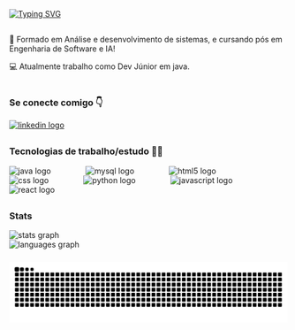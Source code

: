 
<div align="left">
  <a href="https://git.io/typing-svg">
    <img src="https://readme-typing-svg.demolab.com?font=Fira+Code&weight=500&size=22&pause=1000&color=0011FF&center=true&vCenter=true&random=false&width=524&lines=Oii,+eu+sou+o+Matheus!+Seja+Bem-vindo!+" alt="Typing SVG">
  </a>
</div>

##

<img align="left" alt="" src="./src/header-gif.gif">

<p align="left"> 📘 Formado em Análise e desenvolvimento de sistemas, e cursando pós em Engenharia de Software e IA! </p>
<p align="left"> 💻 Atualmente trabalho como Dev Júnior em java.</p>
                   
  
#


<h3 align="left">Se conecte comigo 👇</h3>

<div align="left">
  <a href="https://www.linkedin.com/in/matheus-felipe-leite-januario/" target="_blank">
    <img src="https://raw.githubusercontent.com/maurodesouza/profile-readme-generator/master/src/assets/icons/social/linkedin/default.svg" width="52" height="40" alt="linkedin logo"  />
  </a>
</div>

##

<h3 align="left">Tecnologias de trabalho/estudo 🧑‍💻</h3>

<div align="left">
  <img src="https://cdn.jsdelivr.net/gh/devicons/devicon/icons/java/java-original.svg" height="39" alt="java logo"  />
  <img width="55" />
  <img src="https://cdn.jsdelivr.net/gh/devicons/devicon/icons/mysql/mysql-original.svg" height="39" alt="mysql logo"  />
  <img width="55" />
  <img src="https://cdn.jsdelivr.net/gh/devicons/devicon/icons/html5/html5-original.svg" height="39" alt="html5 logo"  />
  <img width="55" />
  <img src="https://cdn.jsdelivr.net/gh/devicons/devicon/icons/css3/css3-original.svg" height="39" alt="css logo"  />
  <img width="55" />
  <img src="https://cdn.jsdelivr.net/gh/devicons/devicon/icons/python/python-original.svg" height="39" alt="python logo"  />
  <img width="55" />
  <img src="https://cdn.jsdelivr.net/gh/devicons/devicon/icons/javascript/javascript-original.svg" height="39" alt="javascript logo"  />
  <img width="55" />
  <img src="https://cdn.jsdelivr.net/gh/devicons/devicon/icons/react/react-original.svg" height="39" alt="react logo"  />
</div>

##

<h3 align="left">Stats</h3>

<div align="left">
  <img src="https://github-readme-stats.vercel.app/api?username=matheusfelipegit&hide_title=false&hide_rank=false&show_icons=true&include_all_commits=true&count_private=true&disable_animations=false&theme=dracula&locale=en&hide_border=false&order=1" height="177" alt="stats graph" /> <br>
  <img src="https://github-readme-stats.vercel.app/api/top-langs?username=matheusfelipegit&locale=en&hide_title=false&layout=compact&card_width=320&langs_count=5&theme=dracula&hide_border=false&order=2" height="250" width="350" alt="languages graph"  />
</div>


###

<picture align="center">
  <source media="(prefers-color-scheme: dark)" srcset="https://raw.githubusercontent.com/matheusfelipegit/matheusfelipegit/output/github-contribution-grid-snake-dark.svg">
  <source media="(prefers-color-scheme: light)" srcset="https://raw.githubusercontent.com/matheusfelipegit/matheusfelipegit/output/github-contribution-grid-snake-dark.svg">
  <img align="center" alt="github contribution grid snake animation" src="https://raw.githubusercontent.com/matheusfelipegit/matheusfelipegit/output/github-contribution-grid-snake.svg">
</picture>
